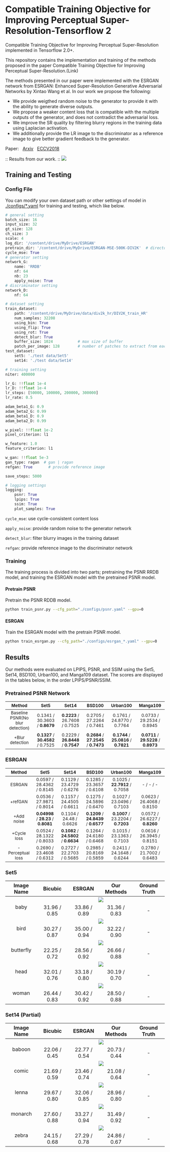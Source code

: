 # Compatible Training Objective for Improving Perceptual Super-Resolution-Tensorflow 2

Compatible Training Objective for Improving Perceptual Super-Resolution implemented in Tensorflow 2.0+.

This repository contains the implementation and training of the methods proposed in the paper Compatible Training Objective for Improving Perceptual Super-Resolution.(Link)

The methods presented in our paper were implemented with the ESRGAN network from ESRGAN: Enhanced Super-Resolution Generative Adversarial Networks by Xintao Wang et al. In our work we propose the following:

* We provide weigthed random noise to the generator to provide it with the ability to generate diverse outputs.
* We propose a weaker content loss that is compatible with the multiple outputs of the generator, and does not contradict the adversarial loss.
* We improve the SR quality by filtering blurry regions in the training data using Laplacian activation.
* We additionally provide the LR image to the discriminator as a reference image to give better gradient feedback to the generator.


Paper:     &nbsp; [Arxiv](https://arxiv.org/abs/1809.00219) &nbsp; [ECCV2018](http://openaccess.thecvf.com/content_eccv_2018_workshops/w25/html/Wang_ESRGAN_Enhanced_Super-Resolution_Generative_Adversarial_Networks_ECCVW_2018_paper.html)

:: Results from our work. ::
<img src="photo/baboon_cover.png">

## Training and Testing

### Config File
You can modify your own dataset path or other settings of model in [./configs/*.yaml](https://github.com/krenerd/ultimate-sr/tree/master/configs) for training and testing, which like below.

```python
# general setting
batch_size: 16
input_size: 32
gt_size: 128
ch_size: 3
scale: 4
log_dir: '/content/drive/MyDrive/ESRGAN'
pretrain_dir: '/content/drive/MyDrive/ESRGAN-MSE-500K-DIV2K'  # directory to load from at initial training
cycle_mse: True
# generator setting
network_G:
    name: 'RRDB'
    nf: 64
    nb: 23
    apply_noise: True
# discriminator setting
network_D:
    nf: 64

# dataset setting
train_dataset:
    path: '/content/drive/MyDrive/data/div2k_hr/DIV2K_train_HR'
    num_samples: 32208
    using_bin: True
    using_flip: True
    using_rot: True
    detect_blur: True
    buffer_size: 1024           # max size of buffer
    patch_per_image: 128        # number of patches to extract from each image
test_dataset:
    set5: './test data/Set5'
    set14: './test data/Set14'

# training setting
niter: 400000

lr_G: !!float 1e-4
lr_D: !!float 1e-4
lr_steps: [50000, 100000, 200000, 300000]
lr_rate: 0.5

adam_beta1_G: 0.9
adam_beta2_G: 0.99
adam_beta1_D: 0.9
adam_beta2_D: 0.99

w_pixel: !!float 1e-2
pixel_criterion: l1

w_feature: 1.0
feature_criterion: l1

w_gan: !!float 5e-3
gan_type: ragan  # gan | ragan
refgan: True       # provide reference image

save_steps: 5000

# logging settings
logging:
    psnr: True
    lpips: True
    ssim: True
    plot_samples: True
```

`cycle_mse`: use cycle-consistent content loss

`apply_noise`: provide random noise to the generator network

`detect_blur`: filter blurry images in the training dataset

`refgan`: provide reference image to the discriminator network


### Training
The training process is divided into two parts;
pretraining the PSNR RRDB model, and training the ESRGAN model with the pretrained PSNR model.
#### Pretrain PSNR
Pretrain the PSNR RDDB model.
```bash
python train_psnr.py --cfg_path="./configs/psnr.yaml" --gpu=0
```

#### ESRGAN
Train the ESRGAN model with the pretrain PSNR model.
```bash
python train_esrgan.py --cfg_path="./configs/esrgan_*.yaml" --gpu=0
```

## Results

Our methods were evaluated on LPIPS, PSNR, and SSIM using the Set5, Set14, BSD100, Urban100, and Manga109 dataset. The scores are displayed in the tables below, in the order LPIPS/PSNR/SSIM.

### Pretrained PSNR Network

| <sub>Method</sub> | <sub>  Set5  </sub> | <sub>  Set14  </sub> | <sub>  BSD100  </sub> | <sub>  Urban100  </sub> | <sub>  Manga109  </sub> |
|:---:|:---:|:---:|:---:|:---:|:---:|
| <sub>Baseline PSNR(No blur detection)</sub> | <sub>0.1341 / 30.3603 / **0.8679** </sub> |<sub>**0.2223** / 26.7608 / 0.7525</sub>|<sub>0.2705 / 27.2264 / 0.7461</sub>|<sub>0.1761 / 24.8770 / 0.7764</sub>|<sub>0.0733 / 29.2534 / 0.8945</sub>|
| <sub>+Blur detection</sub> | <sub>**0.1327** / **30.4582** / 0.7525</sub> | <sub>0.2229 / **26.8448** / **0.7547**</sub> | <sub>**0.2684** / **27.2545** / **0.7473**</sub> | <sub>**0.1744** / **25.0816** / **0.7821**</sub> | <sub>**0.0711** / **29.5228** / **0.8973**</sub> |

### ESRGAN

| <sub>Method</sub> | <sub>  Set5  </sub> | <sub>  Set14  </sub> | <sub>  BSD100  </sub> | <sub>  Urban100  </sub> | <sub>  Manga109  </sub> |
|:---:|:---:|:---:|:---:|:---:|:---:|
| <sub>ESRGAN</sub> | <sub>0.0597 / 28.4362 / 0.8145</sub> |<sub>0.1129 / 23.4729 / 0.6276</sub>|<sub>0.1285 / 23.3657 / 0.6108</sub>|<sub>0.1025 / **22.7912** / 0.7058</sub>|<sub>- / - / -</sub>|
| <sub>+refGAN</sub> | <sub>0.0536 / 27.9871 / 0.8014</sub> | <sub>0.1157 / 24.4505 / 0.6611</sub> | <sub>0.1275 / 24.5896 / 0.6470</sub> | <sub>0.1027 / 23.0496 / 0.7103</sub> | <sub>0.0623 / 26.4068 / 0.8150</sub> |
| <sub>+Add noise</sub> | <sub>**0.04998** / **28.23** / **0.8081**</sub> | <sub>0.1104 / 24.48 / 0.6626</sub> | <sub>**0.1209** / **24.8439** / **0.6577**</sub> | <sub>**0.1007** / 23.2204 / **0.7203**</sub>| <sub>0.0572 / 26.6227 / **0.8260**</sub>|
|<sub>+Cycle loss</sub> | <sub>0.0524 / 28.1322 / 0.8033</sub> |<sub>**0.1082** / **24.5802** / **0.6634**</sub> |<sub>0.1264 / 24.6180 / 0.6468</sub> |<sub>0.1015 / 23.1363 / 0.7103</sub> |<sub>0.0616 / 26.3945 / 0.8151</sub>|
|<sub>-Perceptual loss</sub> | <sub>0.2690 / 23.4608 / 0.6312</sub> |<sub>0.2727 / 22.2703 / 0.5685</sub> |<sub>0.2985 / 20.8169 / 0.5859</sub> |<sub>0.2411 / 24.1648 / 0.6244</sub> |<sub>0.2780 / 21.7002 / 0.6483</sub>|

### **Set5**
<table>
    <thead>
        <tr>
            <th>Image Name</th>
            <th>Bicubic</th>
            <th>ESRGAN</th>
            <th>Our Methods</th>
            <th>Ground Truth</th>
        </tr>
    </thead>
    <tbody>
        <tr>
            <td align="center" rowspan=2>baby</td>
            <td align="center" colspan=4><img src="./photo/table_baby.png"></td>
        </tr>
            <td align="center">31.96 / 0.85</td>
            <td align="center">33.86 / 0.89</td>
            <td align="center">31.36 / 0.83</td>
            <td align="center">-</td>
        <tr>
        </tr>
        <tr>
            <td align="center" rowspan=2>bird</td>
            <td align="center" colspan=4><img src="./photo/table_bird.png"></td>
        </tr>
            <td align="center">30.27 / 0.87</td>
            <td align="center">35.00 / 0.94</td>
            <td align="center">32.22 / 0.90</td>
            <td align="center">-</td>
        <tr>
        </tr>
        <tr>
            <td align="center" rowspan=2>butterfly</td>
            <td align="center" colspan=4><img src="./photo/table_butterfly.png"></td>
        </tr>
            <td align="center">22.25 / 0.72</td>
            <td align="center">28.56 / 0.92</td>
            <td align="center">26.66 / 0.88</td>
            <td align="center">-</td>
        <tr>
        </tr>
        <tr>
            <td align="center" rowspan=2>head</td>
            <td align="center" colspan=4><img src="./photo/table_head.png"></td>
        </tr>
            <td align="center">32.01 / 0.76</td>
            <td align="center">33.18 / 0.80</td>
            <td align="center">30.19 / 0.70</td>
            <td align="center">-</td>
        </tr>
        <tr>
            <td align="center" rowspan=2>woman</td>
            <td align="center" colspan=4><img src="./photo/table_woman.png"></td>
        </tr>
            <td align="center">26.44 / 0.83</td>
            <td align="center">30.42 / 0.92</td>
            <td align="center">28.50 / 0.88</td>
            <td align="center">-</td>
        </tr>
    </tbody>
</table>

### **Set14 (Partial)**
<table>
    <thead>
        <tr>
            <th>Image Name</th>
            <th>Bicubic</th>
            <th>ESRGAN</th>
            <th>Our Methods</th>
            <th>Ground Truth</th>
        </tr>
    </thead>
    <tbody>
        <tr>
            <td align="center" rowspan=2>baboon</td>
            <td align="center" colspan=4><img src="./photo/table_baboon.png"></td>
        </tr>
            <td align="center">22.06 / 0.45</td>
            <td align="center">22.77 / 0.54</td>
            <td align="center">20.73 / 0.44</td>
            <td align="center">-</td>
        <tr>
        </tr>
        <tr>
            <td align="center" rowspan=2>comic</td>
            <td align="center" colspan=4><img src="./photo/table_comic.png"></td>
        </tr>
            <td align="center">21.69 / 0.59</td>
            <td align="center">23.46 / 0.74</td>
            <td align="center">21.08 / 0.64</td>
            <td align="center">-</td>
        <tr>
        </tr>
        <tr>
            <td align="center" rowspan=2>lenna</td>
            <td align="center" colspan=4><img src="./photo/table_lenna.png"></td>
        </tr>
            <td align="center">29.67 / 0.80</td>
            <td align="center">32.06 / 0.85</td>
            <td align="center">28.96 / 0.80</td>
            <td align="center">-</td>
        <tr>
        </tr>
        <tr>
            <td align="center" rowspan=2>monarch</td>
            <td align="center" colspan=4><img src="./photo/table_monarch.png"></td>
        </tr>
            <td align="center">27.60 / 0.88</td>
            <td align="center">33.27 / 0.94</td>
            <td align="center">31.49 / 0.92</td>
            <td align="center">-</td>
        </tr>
        <tr>
            <td align="center" rowspan=2>zebra</td>
            <td align="center" colspan=4><img src="./photo/table_zebra.png"></td>
        </tr>
            <td align="center">24.15 / 0.68</td>
            <td align="center">27.29 / 0.78</td>
            <td align="center">24.86 / 0.67</td>
            <td align="center">-</td>
        </tr>
    </tbody>
</table>

